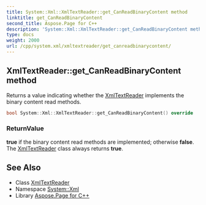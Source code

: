 ```yaml
---
title: System::Xml::XmlTextReader::get_CanReadBinaryContent method
linktitle: get_CanReadBinaryContent
second_title: Aspose.Page for C++
description: 'System::Xml::XmlTextReader::get_CanReadBinaryContent method. Returns a value indicating whether the XmlTextReader implements the binary content read methods in C++.'
type: docs
weight: 2000
url: /cpp/system.xml/xmltextreader/get_canreadbinarycontent/
---
```

## XmlTextReader::get_CanReadBinaryContent method


Returns a value indicating whether the [XmlTextReader](../) implements the binary content read methods.

```cpp
bool System::Xml::XmlTextReader::get_CanReadBinaryContent() override
```


### ReturnValue

**true** if the binary content read methods are implemented; otherwise **false**. The [XmlTextReader](../) class always returns **true**.

## See Also

* Class [XmlTextReader](../)
* Namespace [System::Xml](../../)
* Library [Aspose.Page for C++](../../../)
